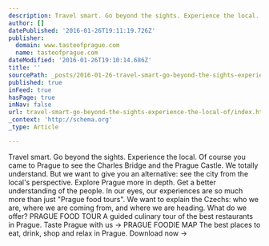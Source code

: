 ```yaml
---
description: Travel smart. Go beyond the sights. Experience the local. Of course you came to Prague to see the Charles Bridge and the Prague Castle. We totally understand. B
author: []
datePublished: '2016-01-26T19:11:19.726Z'
publisher:
  domain: www.tasteofprague.com
  name: tasteofprague.com
dateModified: '2016-01-26T19:10:14.686Z'
title: ''
sourcePath: _posts/2016-01-26-travel-smart-go-beyond-the-sights-experience-the-local-of.md
published: true
inFeed: true
hasPage: true
inNav: false
url: travel-smart-go-beyond-the-sights-experience-the-local-of/index.html
_context: 'http://schema.org'
_type: Article

---
```

Travel smart. Go beyond the sights. Experience the local. Of course you came to Prague to see the Charles Bridge and the Prague Castle. We totally understand. But we want to give you an alternative: see the city from the local's perspective. Explore Prague more in depth. Get a better understanding of the people. In our eyes, our experiences are so much more than just "Prague food tours". We want to explain the Czechs: who we are, where we are coming from, and where we are heading. What do we offer? PRAGUE FOOD TOUR A guided culinary tour of the best restaurants in Prague. Taste Prague with us → PRAGUE FOODIE MAP The best places to eat, drink, shop and relax in Prague.  Download now →